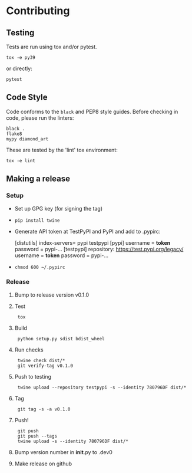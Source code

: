 # Contributing

## Testing

Tests are run using tox and/or pytest.

    tox -e py39

or directly:

    pytest


## Code Style

Code conforms to the `black` and PEP8 style guides. Before checking in code, please run the linters:

    black .
    flake8
    mypy diamond_art

These are tested by the 'lint' tox environment:

    tox -e lint


## Making a release

### Setup

- Set up GPG key (for signing the tag)
- `pip install twine`
- Generate API token at TestPyPI and PyPI and add to .pypirc:

    [distutils]
        index-servers=
            pypi
            testpypi
    [pypi]
        username = __token__
        password = pypi-...
    [testpypi]
        repository: https://test.pypi.org/legacy/
        username = __token__
        password = pypi-...

- `chmod 600 ~/.pypirc`


### Release

1. Bump to release version v0.1.0

2. Test

        tox

3. Build

        python setup.py sdist bdist_wheel

4. Run checks

        twine check dist/*
        git verify-tag v0.1.0

5. Push to testing

        twine upload --repository testpypi -s --identity 780796DF dist/*

6. Tag

        git tag -s -a v0.1.0

7. Push!

        git push
        git push --tags
        twine upload -s --identity 780796DF dist/*

8. Bump version number in __init__.py to .dev0

9. Make release on github